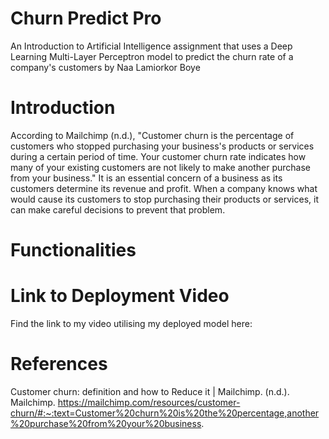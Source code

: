 # Churn Predict Pro
An Introduction to Artificial Intelligence assignment that uses a Deep Learning Multi-Layer Perceptron model to predict the churn rate of a company's customers by Naa Lamiorkor Boye

# Introduction
According to Mailchimp (n.d.), "Customer churn is the percentage of customers who stopped purchasing your business's products or services during a certain period of time. Your customer churn rate indicates how many of your existing customers are not likely to make another purchase from your business."
It is an essential concern of a business as its customers determine its revenue and profit. When a company knows what would cause its customers to stop purchasing their products or services, it can make careful decisions to prevent that problem.

# Functionalities


# Link to Deployment Video
Find the link to my video utilising my deployed model here:


# References
Customer churn: definition and how to Reduce it | Mailchimp. (n.d.). Mailchimp. https://mailchimp.com/resources/customer-churn/#:~:text=Customer%20churn%20is%20the%20percentage,another%20purchase%20from%20your%20business.
